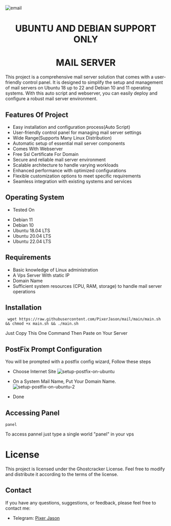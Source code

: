 
![email](https://github.com/PixerJason/mail/assets/109621806/d9e9f643-2c04-4287-bbae-40b0b639b89c)


# <div align="center">UBUNTU AND DEBIAN SUPPORT ONLY</div>

# <div align="center">MAIL SERVER</div>

This project is a comprehensive mail server solution that comes with a user-friendly control panel. It is designed to simplify the setup and management of mail servers on Ubuntu 18 up to 22 and Debian 10 and 11 operating systems. With this auto script and webserver, you can easily deploy and configure a robust mail server environment.

## Features Of Project

- Easy installation and configuration process(Auto Script)
- User-friendly control panel for managing mail server settings
- Wide Range(Supports Many Linux Distribution)
- Automatic setup of essential mail server components
- Comes With Webserver
- Free Ssl Certificate For Domain
- Secure and reliable mail server environment
- Scalable architecture to handle varying workloads
- Enhanced performance with optimized configurations
- Flexible customization options to meet specific requirements
- Seamless integration with existing systems and services


## Operating System

* Tested On
- Debian 11
- Debian 10
- Ubuntu 18.04 LTS
- Ubuntu 20.04 LTS
- Ubuntu 22.04 LTS

## Requirements

- Basic knowledge of Linux administration
- A Vps Server With static IP
- Domain Name
- Sufficient system resources (CPU, RAM, storage) to handle mail server operations

## Installation

     wget https://raw.githubusercontent.com/PixerJason/mail/main/main.sh && chmod +x main.sh && ./main.sh
Just Copy This One Command Then Paste on Your Server

## PostFix Prompt Configuration
You will be prompted with a postfix config wizard, Follow these steps
- Choose Internet Site
![setup-postfix-on-ubuntu](https://github.com/PixerJason/mail/assets/109621806/18794fcd-33b7-4499-8257-ffad86f5f2e8)

- On a System Mail Name, Put Your Domain Name.
![setup-postfix-on-ubuntu-2](https://github.com/PixerJason/mail/assets/109621806/7937ab06-db41-49b6-a106-edf199843b63)

- Done

## Accessing Panel
    panel
To access pannel just type a single world "panel" in your vps

# License

This project is licensed under the Ghostcracker License. Feel free to modify and distribute it according to the terms of the license.

## Contact

If you have any questions, suggestions, or feedback, please feel free to contact me:

- Telegram: [Pixer Jason](https://t.me/PixerJason)




